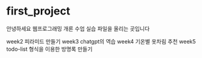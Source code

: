 # first_project
안녕하세요
웹프로그래밍 개론 수업 실습 파일을 올리는 곳입니다

week2 피라미드 만들기
week3 chatgpt의 역습
week4 기온별 옷차림 추천
week5 todo-list 형식을 이용한 방명록 만들기
